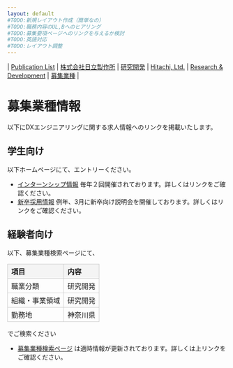 ```yaml
---
layout: default
#TODO:新規レイアウト作成（簡単なの）
#TODO:職務内容のUL,Bへのヒアリング
#TODO:募集要項ページへのリンクを与えるか検討
#TODO:英語対応
#TODO:レイアウト調整
---
```


| [Publication List](publications.html) | [株式会社日立製作所](https://www.hitachi.co.jp/) | [研究開発](https://www.hitachi.co.jp/rd/index.html) | [Hitachi, Ltd.](https://www.hitachi.com/) | [Research & Development](https://www.hitachi.com/rd/index.html) | [募集業種](positions.html) | 

<!-- TODO:切替タブのlayout化,defaultレイアウトに組み込む？（index以外でも使えるようにしたい） -->

# 募集業種情報

以下にDXエンジニアリングに関する求人情報へのリンクを掲載いたします。

## 学生向け

以下ホームページにて、エントリーください。

- [インターンシップ情報](https://www.hitachi.co.jp/recruit/internship/index.html)
  毎年２回開催されております。詳しくはリンクをご確認ください。
- [新卒採用情報](https://www.hitachi.co.jp/recruit/newgraduate/index.html)
  例年、3月に新卒向け説明会を開催しております。詳しくはリンクをご確認ください。

## 経験者向け

以下、募集業種検索ページにて、
<html lang="ja">
<head>
  <meta charset="UTF-8">
  <meta name="viewport" content="width=device-width, initial-scale=1.0">
  <style>
    .job-table {
      width: 60%; /* 表の幅を60%に設定 */
      margin-left: 0; /* 左側に余白をなくして左端に配置 */
      border-collapse: collapse; /* 表の境界線を重ねて表示 */
    }
    .job-table th, .job-table td {
      padding: 4px 8px; /* セル内の余白を設定 */
      text-align: left; /* 左揃え */
      border: 1px solid #ccc; /* セルの枠線 */
    }
    .job-table th {
      background-color: #f4f4f4; /* ヘッダーセルの背景色 */
    }
  </style>
  <title>表の表示</title>
</head>
<body>

  <table class="job-table">
    <thead>
      <tr>
        <th>項目</th>
        <th>内容</th>
      </tr>
    </thead>
    <tbody>
      <tr>
        <td>職業分類</td>
        <td>研究開発</td>
      </tr>
      <tr>
        <td>組織・事業領域</td>
        <td>研究開発</td>
      </tr>
      <tr>
        <td>勤務地</td>
        <td>神奈川県</td>
      </tr>
    </tbody>
  </table>

</body>
</html>
でご検索ください



- [募集業種検索ページ](https://hitachi.jposting.net/joblist/)
  は適時情報が更新されております。詳しくは上リンクをご確認ください。
